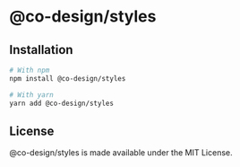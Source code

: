 # @co-design/styles

## Installation
```bash
# With npm
npm install @co-design/styles

# With yarn
yarn add @co-design/styles
```

## License
@co-design/styles is made available under the MIT License.
